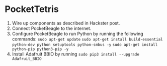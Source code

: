 # PocketTetris

1. Wire up components as described in Hackster post.
2. Connect PocketBeagle to the internet.
3. Configure PocketBeagle to run Python by running the following commands: 
`sudo apt-get update`
`sudo apt-get install build-essential python-dev python setuptools python-smbus -y`
`sudo apt-get install python-pip python3-pip -y`
4. Install Adafruit BBIO by running `sudo pip3 install --upgrade Adafruit_BBIO`